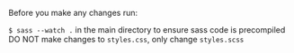 Before you make any changes run: 

`$ sass --watch .` in the main directory to ensure sass code is precompiled
DO NOT make changes to `styles.css`, only change `styles.scss`